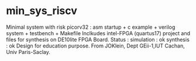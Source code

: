 # min_sys_riscv
Minimal system with risk picorv32 : asm startup + c example + verilog system + testbench + Makefile
Inclkudes intel-FPGA (quartus17) project and files for synthesis on DE10lite FPGA Board.
Status : 
simulation : ok 
synthesis : ok
Design for education purpose. 
From JOKlein, Dept GEii-1,IUT Cachan, Univ Paris-Saclay. 

